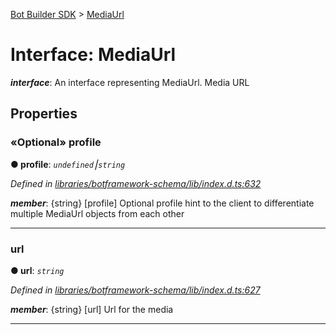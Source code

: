 [Bot Builder SDK](../README.md) > [MediaUrl](../interfaces/botbuilder.mediaurl.md)



# Interface: MediaUrl

*__interface__*: An interface representing MediaUrl. Media URL



## Properties
<a id="profile"></a>

### «Optional» profile

**●  profile**:  *`undefined`⎮`string`* 

*Defined in [libraries/botframework-schema/lib/index.d.ts:632](https://github.com/Microsoft/botbuilder-js/blob/99f6a4a/libraries/botframework-schema/lib/index.d.ts#L632)*


*__member__*: {string} [profile] Optional profile hint to the client to differentiate multiple MediaUrl objects from each other





___

<a id="url"></a>

###  url

**●  url**:  *`string`* 

*Defined in [libraries/botframework-schema/lib/index.d.ts:627](https://github.com/Microsoft/botbuilder-js/blob/99f6a4a/libraries/botframework-schema/lib/index.d.ts#L627)*


*__member__*: {string} [url] Url for the media





___


